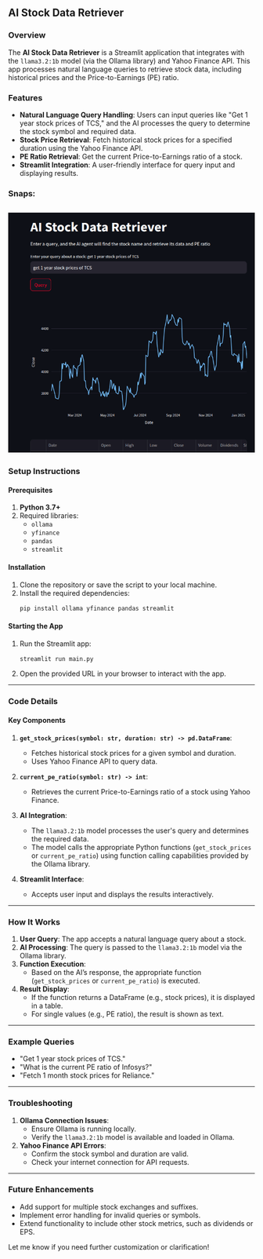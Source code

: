 ## AI Stock Data Retriever

### Overview
The **AI Stock Data Retriever** is a Streamlit application that integrates with the `llama3.2:1b` model (via the Ollama library) and Yahoo Finance API. This app processes natural language queries to retrieve stock data, including historical prices and the Price-to-Earnings (PE) ratio.

### Features
- **Natural Language Query Handling**: Users can input queries like "Get 1 year stock prices of TCS," and the AI processes the query to determine the stock symbol and required data.
- **Stock Price Retrieval**: Fetch historical stock prices for a specified duration using the Yahoo Finance API.
- **PE Ratio Retrieval**: Get the current Price-to-Earnings ratio of a stock.
- **Streamlit Integration**: A user-friendly interface for query input and displaying results.

### Snaps:
![1 year price](screenshots/1.png)
---

### Setup Instructions

#### Prerequisites
1. **Python 3.7+**
2. Required libraries:
   - `ollama`
   - `yfinance`
   - `pandas`
   - `streamlit`

#### Installation
1. Clone the repository or save the script to your local machine.
2. Install the required dependencies:
   ```bash
   pip install ollama yfinance pandas streamlit
   ```

#### Starting the App
1. Run the Streamlit app:
   ```bash
   streamlit run main.py
   ```
2. Open the provided URL in your browser to interact with the app.

---

### Code Details

#### Key Components
1. **`get_stock_prices(symbol: str, duration: str) -> pd.DataFrame`**:
   - Fetches historical stock prices for a given symbol and duration.
   - Uses Yahoo Finance API to query data.

2. **`current_pe_ratio(symbol: str) -> int`**:
   - Retrieves the current Price-to-Earnings ratio of a stock using Yahoo Finance.

3. **AI Integration**:
   - The `llama3.2:1b` model processes the user's query and determines the required data.
   - The model calls the appropriate Python functions (`get_stock_prices` or `current_pe_ratio`) using function calling capabilities provided by the Ollama library.

4. **Streamlit Interface**:
   - Accepts user input and displays the results interactively.

---

### How It Works
1. **User Query**: The app accepts a natural language query about a stock.
2. **AI Processing**: The query is passed to the `llama3.2:1b` model via the Ollama library.
3. **Function Execution**:
   - Based on the AI’s response, the appropriate function (`get_stock_prices` or `current_pe_ratio`) is executed.
4. **Result Display**:
   - If the function returns a DataFrame (e.g., stock prices), it is displayed in a table.
   - For single values (e.g., PE ratio), the result is shown as text.

---

### Example Queries
- "Get 1 year stock prices of TCS."
- "What is the current PE ratio of Infosys?"
- "Fetch 1 month stock prices for Reliance."

---

### Troubleshooting
1. **Ollama Connection Issues**:
   - Ensure Ollama is running locally.
   - Verify the `llama3.2:1b` model is available and loaded in Ollama.
2. **Yahoo Finance API Errors**:
   - Confirm the stock symbol and duration are valid.
   - Check your internet connection for API requests.

---

### Future Enhancements
- Add support for multiple stock exchanges and suffixes.
- Implement error handling for invalid queries or symbols.
- Extend functionality to include other stock metrics, such as dividends or EPS.

Let me know if you need further customization or clarification!
